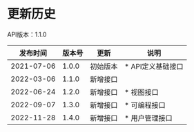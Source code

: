 # 更新历史 #
API版本：1.1.0

| 发布时间       | 版本号   | 更新   | 说明          |
|------------|-------| ---- |-------------|
| 2021-07-06 | 1.0.0 | 初始版本 | * API定义基础接口 |
| 2022-03-06 | 1.1.0 | 新增接口 |             |
| 2022-06-24 | 1.2.0 | 新增接口 | * 视图接口      |
| 2022-09-07 | 1.3.0 | 新增接口 | * 可编程接口     |
| 2022-11-28 | 1.4.0 | 新增接口 | * 用户管理接口     |

